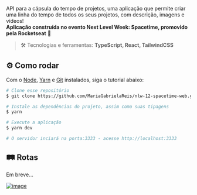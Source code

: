 API para a cápsula do tempo de projetos, uma aplicação que permite criar uma linha do tempo de todos os seus projetos, com descrição, imagens e vídeos! <br>
**Aplicação construída no evento Next Level Week: Spacetime, promovido pela Rocketseat** 🚀
> :hammer_and_wrench: Tecnologias e ferramentas: **TypeScript, React, TailwindCSS**

## :gear: Como rodar

Com o [Node](https://nodejs.org/en/), [Yarn](https://yarnpkg.com/) e [Git](https://git-scm.com/) instalados, siga o tutorial abaixo:

```bash
# Clone esse repositório
$ git clone https://github.com/MariaGabrielaReis/nlw-12-spacetime-web.git

# Instale as dependências do projeto, assim como suas tipagens
$ yarn

# Execute a aplicação
$ yarn dev

# O servidor inciará na porta:3333 - acesse http://localhost:3333
```

## :railway_track: Rotas
Em breve...

[![image](https://img.shields.io/badge/✨%20Maria%20Gabriela%20Reis,%202023-LinkedIn-0D9488?style=flat-square)](https://www.linkedin.com/in/mariagabrielareis/)
